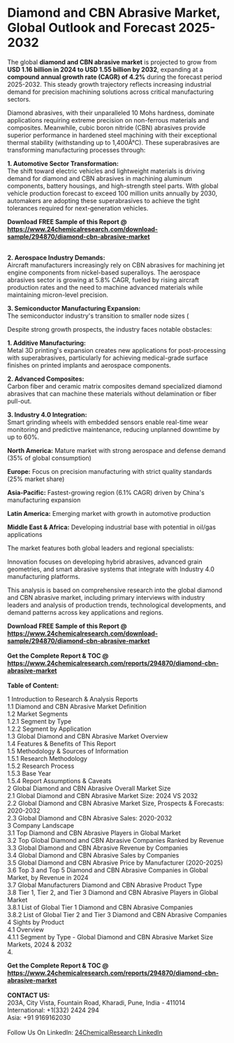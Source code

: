 <h1>Diamond and CBN Abrasive Market, Global Outlook and Forecast 2025-2032</h1><p>The global <strong>diamond and CBN abrasive market</strong> is projected to grow from <strong>USD 1.16 billion in 2024 to USD 1.55 billion by 2032</strong>, expanding at a <strong>compound annual growth rate (CAGR) of 4.2%</strong> during the forecast period 2025-2032. This steady growth trajectory reflects increasing industrial demand for precision machining solutions across critical manufacturing sectors.</p><p>Diamond abrasives, with their unparalleled 10 Mohs hardness, dominate applications requiring extreme precision on non-ferrous materials and composites. Meanwhile, cubic boron nitride (CBN) abrasives provide superior performance in hardened steel machining with their exceptional thermal stability (withstanding up to 1,400Â°C). These superabrasives are transforming manufacturing processes through:</p><p><strong>1. Automotive Sector Transformation:</strong><br>
The shift toward electric vehicles and lightweight materials is driving demand for diamond and CBN abrasives in machining aluminum components, battery housings, and high-strength steel parts. With global vehicle production forecast to exceed 100 million units annually by 2030, automakers are adopting these superabrasives to achieve the tight tolerances required for next-generation vehicles.</p><div><b>Download FREE Sample of this Report @ 
            <a href="https://www.24chemicalresearch.com/download-sample/294870/diamond-cbn-abrasive-market">
            https://www.24chemicalresearch.com/download-sample/294870/diamond-cbn-abrasive-market</a></b></div><br><p><strong>2. Aerospace Industry Demands:</strong><br>
Aircraft manufacturers increasingly rely on CBN abrasives for machining jet engine components from nickel-based superalloys. The aerospace abrasives sector is growing at 5.8% CAGR, fueled by rising aircraft production rates and the need to machine advanced materials while maintaining micron-level precision.</p><p><strong>3. Semiconductor Manufacturing Expansion:</strong><br>
The semiconductor industry's transition to smaller node sizes (

</p><p>Despite strong growth prospects, the industry faces notable obstacles:</p><p><strong>1. Additive Manufacturing:</strong><br>
Metal 3D printing's expansion creates new applications for post-processing with superabrasives, particularly for achieving medical-grade surface finishes on printed implants and aerospace components.</p><p><strong>2. Advanced Composites:</strong><br>
Carbon fiber and ceramic matrix composites demand specialized diamond abrasives that can machine these materials without delamination or fiber pull-out.</p><p><strong>3. Industry 4.0 Integration:</strong><br>
Smart grinding wheels with embedded sensors enable real-time wear monitoring and predictive maintenance, reducing unplanned downtime by up to 60%.</p><p><strong>North America:</strong> Mature market with strong aerospace and defense demand (35% of global consumption)</p><p><strong>Europe:</strong> Focus on precision manufacturing with strict quality standards (25% market share)</p><p><strong>Asia-Pacific:</strong> Fastest-growing region (6.1% CAGR) driven by China's manufacturing expansion</p><p><strong>Latin America:</strong> Emerging market with growth in automotive production</p><p><strong>Middle East &amp; Africa:</strong> Developing industrial base with potential in oil/gas applications</p><p>The market features both global leaders and regional specialists:</p><p>Innovation focuses on developing hybrid abrasives, advanced grain geometries, and smart abrasive systems that integrate with Industry 4.0 manufacturing platforms.</p><p>This analysis is based on comprehensive research into the global diamond and CBN abrasive market, including primary interviews with industry leaders and analysis of production trends, technological developments, and demand patterns across key applications and regions.</p><div><b>Download FREE Sample of this Report @ 
            <a href="https://www.24chemicalresearch.com/download-sample/294870/diamond-cbn-abrasive-market">
            https://www.24chemicalresearch.com/download-sample/294870/diamond-cbn-abrasive-market</a></b></div><br><div><b>Get the Complete Report & TOC @ 
            <a href="https://www.24chemicalresearch.com/reports/294870/diamond-cbn-abrasive-market">
            https://www.24chemicalresearch.com/reports/294870/diamond-cbn-abrasive-market</a></b></div><br>
            <b>Table of Content:</b><p>1 Introduction to Research & Analysis Reports<br />
 1.1 Diamond and CBN Abrasive Market Definition<br />
 1.2 Market Segments<br />
 1.2.1 Segment by Type<br />
 1.2.2 Segment by Application<br />
 1.3 Global Diamond and CBN Abrasive Market Overview<br />
 1.4 Features & Benefits of This Report<br />
 1.5 Methodology & Sources of Information<br />
 1.5.1 Research Methodology<br />
 1.5.2 Research Process<br />
 1.5.3 Base Year<br />
 1.5.4 Report Assumptions & Caveats<br />
2 Global Diamond and CBN Abrasive Overall Market Size<br />
 2.1 Global Diamond and CBN Abrasive Market Size: 2024 VS 2032<br />
 2.2 Global Diamond and CBN Abrasive Market Size, Prospects & Forecasts: 2020-2032<br />
 2.3 Global Diamond and CBN Abrasive Sales: 2020-2032<br />
3 Company Landscape<br />
 3.1 Top Diamond and CBN Abrasive Players in Global Market<br />
 3.2 Top Global Diamond and CBN Abrasive Companies Ranked by Revenue<br />
 3.3 Global Diamond and CBN Abrasive Revenue by Companies<br />
 3.4 Global Diamond and CBN Abrasive Sales by Companies<br />
 3.5 Global Diamond and CBN Abrasive Price by Manufacturer (2020-2025)<br />
 3.6 Top 3 and Top 5 Diamond and CBN Abrasive Companies in Global Market, by Revenue in 2024<br />
 3.7 Global Manufacturers Diamond and CBN Abrasive Product Type<br />
 3.8 Tier 1, Tier 2, and Tier 3 Diamond and CBN Abrasive Players in Global Market<br />
 3.8.1 List of Global Tier 1 Diamond and CBN Abrasive Companies<br />
 3.8.2 List of Global Tier 2 and Tier 3 Diamond and CBN Abrasive Companies<br />
4 Sights by Product<br />
 4.1 Overview<br />
 4.1.1 Segment by Type - Global Diamond and CBN Abrasive Market Size Markets, 2024 & 2032<br />
 4.</p><div><b>Get the Complete Report & TOC @ 
            <a href="https://www.24chemicalresearch.com/reports/294870/diamond-cbn-abrasive-market">
            https://www.24chemicalresearch.com/reports/294870/diamond-cbn-abrasive-market</a></b></div><br><b>CONTACT US:</b><br>
            203A, City Vista, Fountain Road, Kharadi, Pune, India - 411014<br>
            International: +1(332) 2424 294<br>
            Asia: +91 9169162030 <br><br>
            Follow Us On LinkedIn: <a href="https://www.linkedin.com/company/24chemicalresearch/">24ChemicalResearch LinkedIn</a>